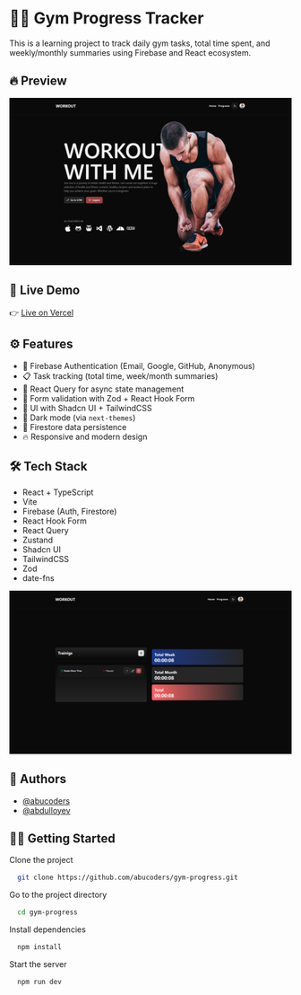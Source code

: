 # 🏋️‍♂️ Gym Progress Tracker

This is a learning project to track daily gym tasks, total time spent, and weekly/monthly summaries using Firebase and React ecosystem.

## 🔥 Preview

![App Preview](./public/preview.png)

## 🚀 Live Demo

👉 [Live on Vercel](https://abucoders-gym-progress.vercel.app)

## ⚙️ Features

- 🔐 Firebase Authentication (Email, Google, GitHub, Anonymous)
- 📋 Task tracking (total time, week/month summaries)
- 🔄 React Query for async state management
- 🧪 Form validation with Zod + React Hook Form
- 🎨 UI with Shadcn UI + TailwindCSS
- 🌙 Dark mode (via `next-themes`)
- 💾 Firestore data persistence
- 🔥 Responsive and modern design

## 🛠 Tech Stack

- React + TypeScript
- Vite
- Firebase (Auth, Firestore)
- React Hook Form
- React Query
- Zustand
- Shadcn UI
- TailwindCSS
- Zod
- date-fns

![App Preview](./public/previwe-dashboad.png)

## 👤 Authors

- [@abucoders](https://github.com/abucoders)
- [@abdulloyev](https://github.com/abdulloyev)

## 🧑‍💻 Getting Started

Clone the project

```bash
  git clone https://github.com/abucoders/gym-progress.git
```

Go to the project directory

```bash
  cd gym-progress
```

Install dependencies

```bash
  npm install
```

Start the server

```bash
  npm run dev
```